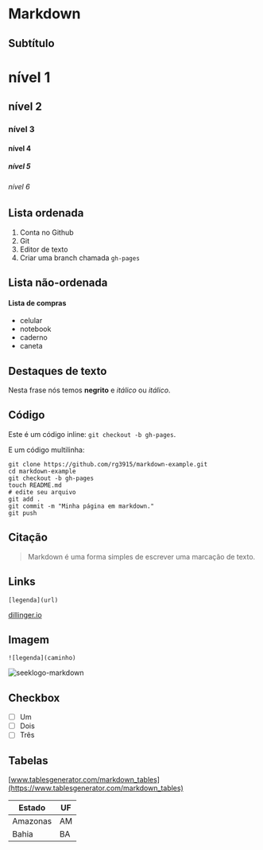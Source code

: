 # Markdown

## Subtítulo

# nível 1
## nível 2
### nível 3
#### nível 4
##### nível 5
###### nível 6

## Lista ordenada

1. Conta no Github
2. Git
3. Editor de texto
4. Criar uma branch chamada `gh-pages`

## Lista não-ordenada

#### Lista de compras

* celular
* notebook
* caderno
* caneta

## Destaques de texto

Nesta frase nós temos **negrito** e _itálico_ ou *itálico*.

## Código

Este é um código inline: `git checkout -b gh-pages`.

E um código multilinha:

```
git clone https://github.com/rg3915/markdown-example.git
cd markdown-example
git checkout -b gh-pages
touch README.md
# edite seu arquivo
git add .
git commit -m "Minha página em markdown."
git push
```

## Citação

> Markdown é uma forma simples de escrever uma marcação de texto.

## Links

`[legenda](url)`

[dillinger.io](https://dillinger.io/)

## Imagem

`![legenda](caminho)`

![seeklogo-markdown](https://seeklogo.com/images/M/markdown-logo-102FDA095E-seeklogo.com.png)

## Checkbox

- [ ] Um
- [ ] Dois
- [ ] Três

## Tabelas

[www.tablesgenerator.com/markdown_tables](https://www.tablesgenerator.com/markdown_tables)

| Estado   | UF |
|----------|----|
| Amazonas | AM |
| Bahia    | BA |
